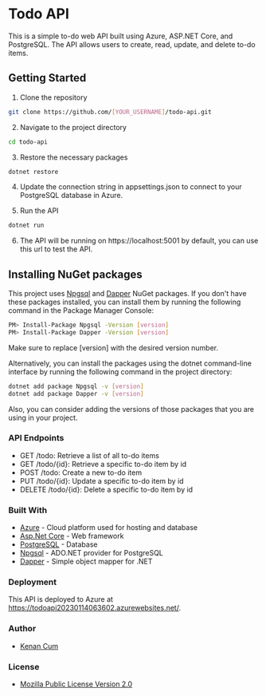 # Todo API
This is a simple to-do web API built using Azure, ASP.NET Core, and PostgreSQL. The API allows users to create, read, update, and delete to-do items.

## Getting Started
1. Clone the repository
```bash
git clone https://github.com/[YOUR_USERNAME]/todo-api.git
```

2. Navigate to the project directory
```bash
cd todo-api
```

3. Restore the necessary packages
```bash
dotnet restore
```

4. Update the connection string in appsettings.json to connect to your PostgreSQL database in Azure.

5. Run the API

```bash
dotnet run
```
6. The API will be running on https://localhost:5001 by default, you can use this url to test the API.

## Installing NuGet packages
This project uses [Npgsql](https://www.npgsql.org/) and [Dapper](https://dapper-tutorial.net/) NuGet packages. If you don't have these packages installed, you can install them by running the following command in the Package Manager Console:

```bash
PM> Install-Package Npgsql -Version [version]
PM> Install-Package Dapper -Version [version]
```
Make sure to replace [version] with the desired version number.

Alternatively, you can install the packages using the dotnet command-line interface by running the following command in the project directory:

```bash
dotnet add package Npgsql -v [version]
dotnet add package Dapper -v [version]
```

Also, you can consider adding the versions of those packages that you are using in your project.

### API Endpoints
* GET /todo: Retrieve a list of all to-do items
* GET /todo/{id}: Retrieve a specific to-do item by id
* POST /todo: Create a new to-do item
* PUT /todo/{id}: Update a specific to-do item by id
* DELETE /todo/{id}: Delete a specific to-do item by id

### Built With
* [Azure](https://azure.microsoft.com/en-us/) - Cloud platform used for hosting and database
* [Asp.Net Core](https://dotnet.microsoft.com/en-us/apps/aspnet) - Web framework
* [PostgreSQL](https://www.postgresql.org/) - Database
* [Npgsql](https://www.npgsql.org/) - ADO.NET provider for PostgreSQL
* [Dapper](https://dapper-tutorial.net/) - Simple object mapper for .NET

### Deployment
This API is deployed to Azure at https://todoapi20230114063602.azurewebsites.net/.

### Author
* [Kenan Cum](https://linkedin.com/in/kenancum/)

### License
* [Mozilla Public License Version 2.0](https://www.mozilla.org/en-US/MPL/2.0/)
